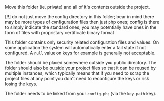 Move this folder (ie. private) and all of it's contents outside the project.

[!!] do not just move the config directory in this folder; bear in mind there
may be more types of configuration files then just php ones; config is there to
simply indicate the standard ones, you may potentially have ones in the form
of files with proprietary certificate binary format

This folder contains only security related configuration files and values. On 
some application the system will automatically enter a fail state if not 
configured. A `null` value on keys for example is generally not acceptable.

The folder should be placed somewhere outside you public directory. The folder
should also be outside your project files so that it can be reused by multiple
instances; which typically means that if you need to scrap the project files
at any point you don't need to reconfigure the keys or risk losing the keys.

The folder needs to be linked from your `config.php` (via the `key.path` key).
